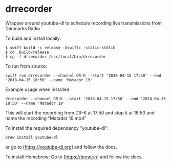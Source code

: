 # drrecorder
Wrapper around youtube-dl to schedule recording live transmissions from Danmarks Radio

To build and install locally:
```
$ swift build -c release -Xswiftc -static-stdlib
$ cd .build/release
$ cp -f drrecorder /usr/local/bin/drrecorder
```

To run from source:
```
swift run drrecorder --channel DR-K --start '2018-04-15 17:50' --end '2018-04-15 18:50' --name 'Matador 19'
```

Example usage when installed:
```
drrecorder --channel DR-K --start '2018-04-15 17:50' --end '2018-04-15 18:50' --name 'Matador 19'
```

This will start the recording from DR-K at 17:50 and stop it at 18:50 and name the recording "Matador 19.mp4"

To install the required dependency "youtube-dl":

```
brew install youtube-dl
```

or go to [https://youtube-dl.org] and follow the docs.

To install Homebrew:
Go to [https://brew.sh] and follow the docs.
